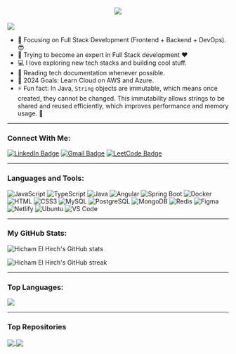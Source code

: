 <h1 align="center">
  <a href="https://git.io/typing-svg">
    <img src="https://readme-typing-svg.herokuapp.com/?lines=Hello,+There!+👋;This+is+Hicham+El+Hirch....;Nice+to+meet+you!&center=true&size=25">
  </a>
</h1>

![](https://komarev.com/ghpvc/?username=hichamelhirch&color=brightgreen)

- 🔭 Focusing on Full Stack Development (Frontend + Backend + DevOps).😎
- 🌱 Trying to become an expert in Full Stack development ❤
- 💻 I love exploring new tech stacks and building cool stuff.
- 📰 Reading tech documentation whenever possible.
- 🥅 2024 Goals: Learn Cloud on AWS and Azure.
- ⚡ Fun fact: In Java, `String` objects are immutable, which means once created, they cannot be changed. This immutability allows strings to be shared and reused efficiently, which improves performance and memory usage. 🚀

---

### Connect With Me:

[![LinkedIn Badge](https://img.shields.io/badge/LinkedIn-0077B5?style=for-the-badge&logo=linkedin&logoColor=white)](http://www.linkedin.com/in/hicham-el-hirch)
[![Gmail Badge](https://img.shields.io/badge/Gmail-D14836?style=for-the-badge&logo=gmail&logoColor=white)](mailto:hichamelhirchgmi@gmail.com)
[![LeetCode Badge](https://img.shields.io/badge/LeetCode-F9D9D9?style=for-the-badge&logo=LeetCode&logoColor=black)](https://leetcode.com/u/hichamelhirch/)

---

### Languages and Tools:

![JavaScript](https://img.shields.io/badge/JavaScript-F7DF1E?style=flat-square&logo=javascript&logoColor=black)
![TypeScript](https://img.shields.io/badge/TypeScript-007ACC?style=flat-square&logo=typescript&logoColor=white)
![Java](https://img.shields.io/badge/Java-007396?style=flat-square&logo=java&logoColor=white)
![Angular](https://img.shields.io/badge/Angular-DD003F?style=flat-square&logo=angular&logoColor=white)
![Spring Boot](https://img.shields.io/badge/Spring%20Boot-6DB33F?style=flat-square&logo=springboot&logoColor=white)
![Docker](https://img.shields.io/badge/Docker-0CC1F3?style=flat-square&logo=docker&logoColor=white)
![HTML](https://img.shields.io/badge/HTML5-E34F26?style=flat-square&logo=html5&logoColor=white)
![CSS3](https://img.shields.io/badge/CSS3-1572B6?style=flat-square&logo=css3&logoColor=white)
![MySQL](https://img.shields.io/badge/MySQL-005C84?style=flat-square&logo=mysql&logoColor=white)
![PostgreSQL](https://img.shields.io/badge/PostgreSQL-31658D?style=flat-square&logo=postgresql&logoColor=white)
![MongoDB](https://img.shields.io/badge/MongoDB-47A248?style=flat-square&logo=mongodb&logoColor=white)
![Redis](https://img.shields.io/badge/Redis-%23DD0031.svg?&style=flat-square&logo=redis&logoColor=white)
![Figma](https://img.shields.io/badge/Figma-F24E1E?style=flat-square&logo=figma&logoColor=white)
![Netlify](https://img.shields.io/badge/Netlify-00C7B7?style=flat-square&logo=netlify&logoColor=white)
![Ubuntu](https://img.shields.io/badge/Ubuntu-E05924?style=flat-square&logo=ubuntu&logoColor=black)
![VS Code](https://img.shields.io/badge/Visual%20Studio%20Code-007ACC?style=flat-square&logo=visual-studio-code&logoColor=white)

---

### My GitHub Stats:

<p>
  <img align="center" src="https://github-readme-stats.vercel.app/api?username=hichamelhirch&show_icons=true&include_all_commits=true&theme=algolia&hide_border=true" alt="Hicham El Hirch's GitHub stats" />
</p>
<p>
  <img align="center" src="https://github-readme-streak-stats.herokuapp.com/?user=hichamelhirch&theme=algolia" alt="Hicham El Hirch's GitHub streak" />
</p>

---

### Top Languages:

<img align="center" src="https://github-readme-stats.vercel.app/api/top-langs/?username=hichamelhirch&layout=compact&theme=algolia&hide_border=true&&langs_count=10" />

---

### Top Repositories

<a href="https://github.com/hichamelhirch/developer-portfolio">
  <img align="center" src="https://github-readme-stats.vercel.app/api/pin/?username=hichamelhirch&repo=developer-portfolio&theme=algolia" />
</a>
<a href="https://github.com/hichamelhirch/express-postgres-blog">
  <img align="center" src="https://github-readme-stats.vercel.app/api/pin/?username=hichamelhirch&repo=express-postgres-blog&theme=algolia" />
</a>
